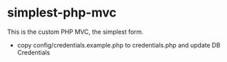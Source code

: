 # simplest-php-mvc
This is the custom PHP MVC, the simplest form.

* copy config/credentials.example.php to credentials.php and update DB Credentials